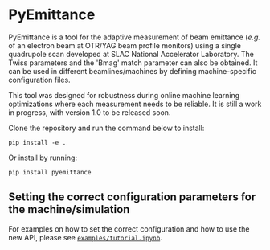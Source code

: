 # PyEmittance

PyEmittance is a tool for the adaptive measurement of beam emittance (*e.g.* of an electron beam at OTR/YAG beam profile monitors) using a single quadrupole scan developed at SLAC National Accelerator Laboratory. The Twiss parameters and the 'Bmag' match parameter can also be obtained. It can be used in different beamlines/machines by defining machine-specific configuration files. 

This tool was designed for robustness during online machine learning optimizations where each measurement needs to be reliable. It is still a work in progress, with version 1.0 to be released soon.


Clone the repository and run the command below to install: 

    pip install -e .

Or install by running:
    
    pip install pyemittance
    
## Setting the correct configuration parameters for the machine/simulation

For examples on how to set the correct configuration and how to use the new API, please see [`examples/tutorial.ipynb`](https://github.com/pluflou/PyEmittance/blob/main/docs/examples/tutorial.ipynb).
